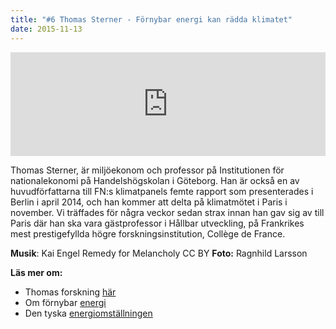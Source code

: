 ```yaml
---
title: "#6 Thomas Sterner - Förnybar energi kan rädda klimatet"
date: 2015-11-13
---
```


<iframe src="https://w.soundcloud.com/player/?url=https%3A//api.soundcloud.com/tracks/232964801&amp;color=001665&amp;auto_play=false&amp;hide_related=false&amp;show_comments=true&amp;show_user=true&amp;show_reposts=false" width="100%" height="166" frameborder="no" scrolling="no"></iframe>

Thomas Sterner, är miljöekonom och professor på Institutionen för nationalekonomi på Handelshögskolan i Göteborg. Han är också en av huvudförfattarna till FN:s klimatpanels femte rapport som presenterades i Berlin i april 2014, och han kommer att delta på klimatmötet i Paris i november. Vi träffades för några veckor sedan strax innan han gav sig av till Paris där han ska vara gästprofessor i Hållbar utveckling, på Frankrikes mest prestigefyllda högre forskningsinstitution, Collège de France.

**Musik**: Kai Engel Remedy for Melancholy CC BY **Foto:** Ragnhild Larsson

**Läs mer om:**

- Thomas forskning [här](http://economics.handels.gu.se/personal/professorer/thomas_sterner)
- Om förnybar [energi](http://www.svd.se/fornybar-energi-kan-bli-raddning-for-klimatet)
- Den tyska [energiomställningen](http://energytransition.de/)
